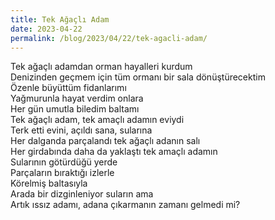 ```yaml
---
title: Tek Ağaçlı Adam
date: 2023-04-22
permalink: /blog/2023/04/22/tek-agacli-adam/
---
```

Tek ağaçlı adamdan orman hayalleri kurdum<br>
Denizinden geçmem için tüm ormanı bir sala dönüştürecektim<br>
Özenle büyüttüm fidanlarımı<br>
Yağmurunla hayat verdim onlara<br>
Her gün umutla biledim baltamı<br>
Tek ağaçlı adam, tek amaçlı adamın eviydi<br>
Terk etti evini, açıldı sana, sularına<br>
Her dalganda parçalandı tek ağaçlı adanın salı<br>
Her girdabında daha da yaklaştı tek amaçlı adamın<br>
Sularının götürdüğü yerde<br>
Parçaların bıraktığı izlerle<br>
Körelmiş baltasıyla<br>
Arada bir dizginleniyor suların ama<br>
Artık ıssız adamı, adana çıkarmanın zamanı gelmedi mi?<br>